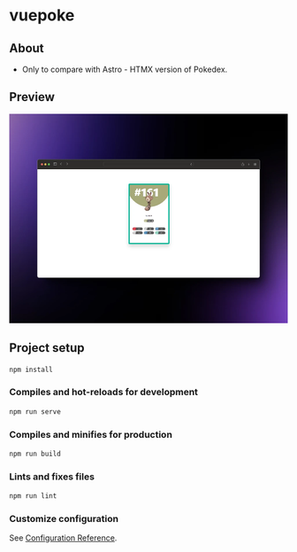 # vuepoke

## About

- Only to compare with Astro - HTMX version of Pokedex.

## Preview

![PokeCard preview](/src/images/173shots_so.webp "Pokedex Preview")

## Project setup

```sh
npm install
```

### Compiles and hot-reloads for development

```sh
npm run serve
```

### Compiles and minifies for production

```sh
npm run build
```

### Lints and fixes files

```sh
npm run lint
```

### Customize configuration

See [Configuration Reference](https://cli.vuejs.org/config/).
